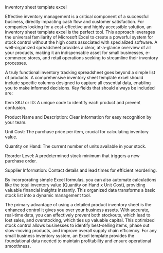 inventory sheet template excel


Effective inventory management is a critical component of a successful business, directly impacting cash flow and customer satisfaction. For companies looking for a cost-effective and highly accessible solution, an inventory sheet template excel is the perfect tool. This approach leverages the universal familiarity of Microsoft Excel to create a powerful system for stock control without the high costs associated with specialized software. A well-organized spreadsheet provides a clear, at-a-glance overview of all your products, making it an indispensable asset for small businesses, e-commerce stores, and retail operations seeking to streamline their inventory processes.



A truly functional inventory tracking spreadsheet goes beyond a simple list of products. A comprehensive inventory sheet template excel should include specific columns designed to capture all essential data, enabling you to make informed decisions. Key fields that should always be included are:




Item SKU or ID: A unique code to identify each product and prevent confusion.


Product Name and Description: Clear information for easy recognition by your team.


Unit Cost: The purchase price per item, crucial for calculating inventory value.


Quantity on Hand: The current number of units available in your stock.


Reorder Level: A predetermined stock minimum that triggers a new purchase order.


Supplier Information: Contact details and lead times for efficient reordering.




By incorporating simple Excel formulas, you can also automate calculations like the total inventory value (Quantity on Hand x Unit Cost), providing valuable financial insights instantly. This organized data transforms a basic stock list into a dynamic management tool.



The primary advantage of using a detailed product inventory sheet is the enhanced control it gives you over your business assets. With accurate, real-time data, you can effectively prevent both stockouts, which lead to lost sales, and overstocking, which ties up valuable capital. This optimized stock control allows businesses to identify best-selling items, phase out slow-moving products, and improve overall supply chain efficiency. For any small business inventory system, an Excel template provides the foundational data needed to maintain profitability and ensure operational smoothness.
